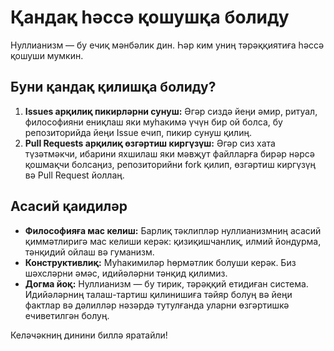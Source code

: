
# Қандақ һәссә қошушқа болиду

Нуллианизм — бу ечиқ мәнбәлик дин. Һәр ким униң тәрәққиятиға һәссә қошуши мумкин.

## Буни қандақ қилишқа болиду?

1. **Issues арқилиқ пикирләрни сунуш:** Әгәр сиздә йеңи әмир, ритуал, философияни ениқлаш яки муһакимә үчүн бир ой болса, бу репозиторийда йеңи Issue ечип, пикир сунуш қилиң.
2. **Pull Requests арқилиқ өзгәртиш киргүзүш:** Әгәр сиз хата түзәтмәкчи, ибарини яхшилаш яки мәвҗут файлларға бирәр нәрсә қошмақчи болсаңиз, репозиторийни fork қилип, өзгәртиш киргүзүң вә Pull Request йоллаң.

## Асасий қаидиләр

- **Философияға мас келиш:** Барлиқ тәклипләр нуллианизмниң асасий қиммәтлиригә мас келиши керәк: қизиқишчанлиқ, илмий йондурма, тәнқидий ойлаш вә гуманизм.
- **Конструктивлиқ:** Муһакимиләр һөрмәтлик болуши керәк. Биз шәхсләрни әмәс, идийәләрни тәнқид қилимиз.
- **Догма йоқ:** Нуллианизм — бу тирик, тәрәққий етидиған система. Идийәләрниң талаш-тартиш қилинишиға тәйяр болуң вә йеңи фактлар вә дәлилләр нәзәрдә тутулғанда уларни өзгәртишкә ечиветилгән болуң.

Келәчәкниң динини биллә яратайли!
